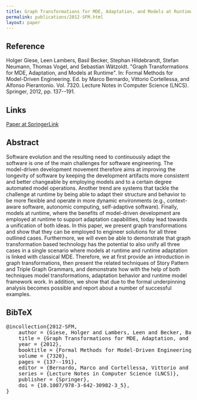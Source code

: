 ```yaml
---
title: Graph Transformations for MDE, Adaptation, and Models at Runtime
permalink: publications/2012-SFM.html
layout: paper
---
```


## Reference
Holger Giese, Leen Lambers, Basil Becker, Stephan Hildebrandt, Stefan Neumann, Thomas Vogel, and Sebastian Wätzoldt. "Graph Transformations for MDE, Adaptation, and Models at Runtime". In: Formal Methods for Model-Driven Engineering. Ed. by Marco Bernardo, Vittorio Cortellessa, and Alfonso Pierantonio. Vol. 7320. Lecture Notes in Computer Science (LNCS). Springer, 2012, pp. 137--191.

## Links
[Paper at SpringerLink](https://doi.org/10.1007/978-3-642-30982-3_5)

## Abstract
Software evolution and the resulting need to continuously adapt the software is one of the main challenges for software engineering. The model-driven development movement therefore aims at improving the longevity of software by keeping the development artifacts more consistent and better changeable by employing models and to a certain degree automated model operations. Another trend are systems that tackle the challenge at runtime by being able to adapt their structure and behavior to be more flexible and operate in more dynamic environments (e.g., context-aware software, autonomic computing, self-adaptive software). Finally, models at runtime, where the benefits of model-driven development are employed at runtime to support adaptation capabilities, today lead towards a unification of both ideas.
In this paper, we present graph transformations and show that they can be employed to engineer solutions for all three outlined cases. Furthermore, we will even be able to demonstrate that graph transformation based technology has the potential to also unify all three cases in a single scenario where models at runtime and runtime adaptation is linked with classical MDE. Therefore, we at first provide an introduction in graph transformations, then present the related techniques of Story Pattern and Triple Graph Grammars, and demonstrate how with the help of both techniques model transformations, adaptation behavior and runtime model framework work. In addition, we show that due to the formal underpinning analysis becomes possible and report about a number of successful examples.

## BibTeX

<div class="bibtex">
<pre>@incollection{2012-SFM,
    author = {Giese, Holger and Lambers, Leen and Becker, Basil and Hildebrandt, Stephan and Neumann, Stefan and Vogel, Thomas and W\"{a}tzoldt, Sebastian},
    title = {Graph Transformations for MDE, Adaptation, and Models at Runtime},
    year = {2012},
    booktitle = {Formal Methods for Model-Driven Engineering},
    volume = {7320},
    pages = {137--191},
    editor = {Bernardo, Marco and Cortellessa, Vittorio and Pierantonio, Alfonso},
    series = {Lecture Notes in Computer Science (LNCS)},
    publisher = {Springer},
    doi = {10.1007/978-3-642-30982-3_5},
}</pre>
</div>
